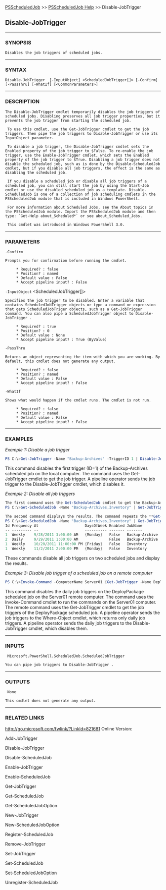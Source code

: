 [PSScheduledJob](../ReadMe.md) >> [PSScheduledJob Help](./PSScheduledJob_Help.md) >> Disable-JobTrigger

## Disable-JobTrigger ##



 --- 

 

 ### SYNOPSIS ### 

    Disables the job triggers of scheduled jobs.

 --- 

 

 ### SYNTAX ### 

    Disable-JobTrigger  [-InputObject] <ScheduledJobTrigger[]> [-Confirm] [-PassThru] [-WhatIf] [<CommonParameters>] 



 --- 

 


 ### DESCRIPTION ### 

    The Disable-JobTrigger cmdlet temporarily disables the job triggers of scheduled jobs. Disabling preserves all job trigger properties, but it prevents the job trigger from starting the scheduled job.

     To use this cmdlet, use the Get-JobTrigger cmdlet to get the job triggers. Then pipe the job triggers to Disable-JobTrigger or use its InputObject parameter.

     To disable a job trigger, the Disable-JobTrigger cmdlet sets the Enabled property of the job trigger to $False. To re-enable the job trigger, use the Enable-JobTrigger cmdlet, which sets the Enabled property of the job trigger to $True. Disabling a job trigger does not disable the scheduled job, such as is done by the Disable-ScheduledJob cmdlet, but if you disable all job triggers, the effect is the same as disabling the scheduled job.

     If you disable a scheduled job or disable all job triggers of a scheduled job, you can still start the job by using the Start-Job cmdlet or use the disabled scheduled job as a template. Disable-ScheduledJob is one of a collection of job scheduling cmdlets in the PSScheduledJob module that is included in Windows PowerShell.

     For more information about Scheduled Jobs, see the About topics in the PSScheduledJob module. Import the PSScheduledJob module and then type: `Get-Help about_Scheduled*` or see about_Scheduled_Jobs.

     This cmdlet was introduced in Windows PowerShell 3.0.

 --- 

 


 ### PARAMETERS ### 

 
  `-Confirm` <SwitchParameter> 

    Prompts you for confirmation before running the cmdlet.

         * Required? : false 
         * Position? : named 
         * Default value : False 
         * Accept pipeline input? : False 


  `-InputObject` <ScheduledJobTrigger[]> 

    Specifies the job trigger to be disabled. Enter a variable that contains ScheduledJobTrigger objects or type a command or expression that gets ScheduledJobTriger objects, such as a Get-JobTrigger command. You can also pipe a ScheduledJobTrigger object to Disable-JobTrigger .

         * Required? : true 
         * Position? : 0 
         * Default value : None 
         * Accept pipeline input? : True (ByValue) 


  `-PassThru` <SwitchParameter> 

    Returns an object representing the item with which you are working. By default, this cmdlet does not generate any output.

         * Required? : false 
         * Position? : named 
         * Default value : False 
         * Accept pipeline input? : False 


  `-WhatIf` <SwitchParameter> 

    Shows what would happen if the cmdlet runs. The cmdlet is not run.

         * Required? : false 
         * Position? : named 
         * Default value : False 
         * Accept pipeline input? : False 



 --- 

 


 ### EXAMPLES ### 

 *Example 1: Disable a job trigger*

```PowerShell
PS C:\>Get-JobTrigger -Name "Backup-Archives" -TriggerID 1 | Disable-JobTrigger
```

This command disables the first trigger (ID=1) of the Backup-Archives scheduled job on the local computer.
 The command uses the Get-JobTrigger cmdlet to get the job trigger. A pipeline operator sends the job trigger to the Disable-JobTrigger cmdlet, which disables it. 

*Example 2: Disable all job triggers*

```PowerShell
The first command uses the Get-ScheduledJob cmdlet to get the Backup-Archives and Inventory scheduled jobs. A pipeline operator (|) sends the scheduled jobs to the Get-JobTrigger cmdlet, which gets all job triggers of the scheduled jobs. Another pipeline operator sends the job triggers to the **Disable-JobTrigger** cmdlet, which disables them.The first command uses the **Get-ScheduledJob** cmdlet to get the jobs, because its *Name* parameter takes multiple names.
PS C:\>Get-ScheduledJob -Name "Backup-Archives,Inventory" | Get-JobTrigger | Disable-JobTrigger

The second command displays the results. The command repeats the **Get-ScheduledJob** and **Get-JobTrigger** command. A pipeline operator sends the job triggers to the Format-Table cmdlet, which displays the job triggers in a table. The **Format-Table** command adds a JobName property that displays the value of the Name property of the scheduled job in the JobDefinition property of the job trigger object. 
PS C:\>Get-ScheduledJob -Name "Backup-Archives,Inventory" | Get-JobTrigger | Format-Table -Property ID, Frequency, At, DaysOfWeek, Enabled, @{Label="JobName";Expression={$_.JobDefinition.Name}} -AutoSize
Id Frequency At                     DaysOfWeek Enabled JobName
-- --------- --                     ---------- ------- ------- 
1  Weekly    9/28/2011 3:00:00 AM   {Monday}   False   Backup-Archive
2  Daily     9/29/2011 1:00:00 AM              False   Backup-Archive
1  Weekly    10/20/2011 11:00:00 PM {Friday}   False   Inventory
1  Weekly    11/2/2011 2:00:00 PM   {Monday}   False   Inventory
```

These commands disable all job triggers on two scheduled jobs and display the results.

*Example 3: Disable job trigger of a scheduled job on a remote computer*

```PowerShell
PS C:\>Invoke-Command -ComputerName Server01 {Get-JobTrigger -Name DeployPackage | Where-Object {$_.Frequency -eq "Daily"} | Disable-JobTrigger}
```

This command disables the daily job triggers on the DeployPackage scheduled job on the Server01 remote computer.
 The command uses the Invoke-Command cmdlet to run the commands on the Server01 computer. The remote command uses the Get-JobTrigger cmdlet to get the job triggers of the DeployPackage scheduled job. A pipeline operator sends the job triggers to the Where-Object cmdlet, which returns only daily job triggers. A pipeline operator sends the daily job triggers to the Disable-JobTrigger cmdlet, which disables them. 



 --- 

 


 ### INPUTS ### 

     Microsoft.PowerShell.ScheduledJob.ScheduledJobTrigger 

    You can pipe job triggers to Disable-JobTrigger . 



 --- 

 


 ### OUTPUTS ### 

     None 

    This cmdlet does not generate any output. 



 --- 

 


 ### RELATED LINKS ### 

 http://go.microsoft.com/fwlink/?LinkId=821681  Online Version: 

  Add-JobTrigger 

  Disable-JobTrigger 

  Disable-ScheduledJob 

  Enable-JobTrigger 

  Enable-ScheduledJob 

  Get-JobTrigger 

  Get-ScheduledJob 

  Get-ScheduledJobOption 

  New-JobTrigger 

  New-ScheduledJobOption 

  Register-ScheduledJob 

  Remove-JobTrigger 

  Set-JobTrigger 

  Set-ScheduledJob 

  Set-ScheduledJobOption 

  Unregister-ScheduledJob 

